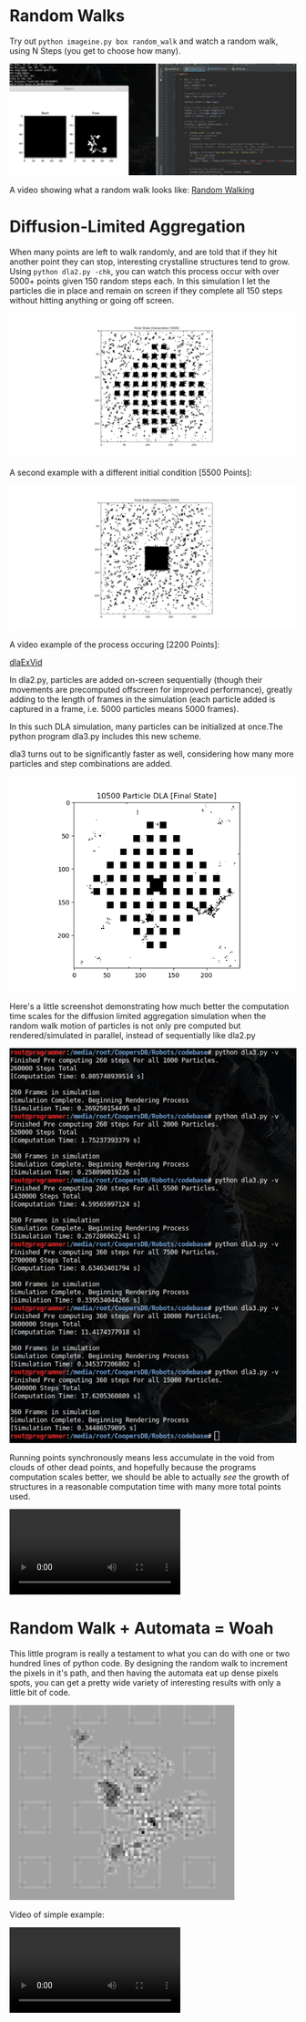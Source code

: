 # Random Walks
Try out ``python imageine.py box random_walk``
and watch a random walk, using N Steps (you get to choose how many). 

![Example Output](https://raw.githubusercontent.com/TylersDurden/Robots/master/RandomWalkEx.png)

A video showing what a random walk looks like:
[Random Walking](https://raw.githubusercontent.com/TylersDurden/Robots/master/random_walking.mp4)


# Diffusion-Limited Aggregation
When many points are left to walk randomly, and are told that if they hit another point they can stop,
interesting crystalline structures tend to grow. Using ``python dla2.py -chk``, you can watch this 
process occur with over 5000+ points given 150 random steps each. In this simulation I let the particles
die in place and remain on screen if they complete all 150 steps without hitting anything or going off
screen. 

![dlaExample1](https://raw.githubusercontent.com/TylersDurden/Robots/master/Lattice.png)

A second example with a different initial condition [5500 Points]: 

![dlaEx2](https://raw.githubusercontent.com/TylersDurden/Robots/master/cube_growth.png)

A video example of the process occuring [2200 Points]: 

[dlaExVid](https://raw.githubusercontent.com/TylersDurden/Robots/master/dlaEx.mp4)

In dla2.py, particles are added on-screen sequentially (though their movements are precomputed 
offscreen for improved performance), greatly adding to the length of frames in the simulation (each particle added is captured in a frame, i.e. 5000 particles means 5000 frames). 

In this such DLA simulation, many particles can be initialized at once.The python program dla3.py
includes this new scheme. 

dla3 turns out to be significantly faster as well, considering how many
more particles and step combinations are added. 

![10KDLA](https://raw.githubusercontent.com/TylersDurden/Robots/master/10kDLA.png)

Here's a little screenshot demonstrating how much better the computation time scales for the diffusion limited
aggregation simulation when the random walk motion of particles is not only pre computed but rendered/simulated in
parallel, instead of sequentially like dla2.py 

![sdla_runtime](https://raw.githubusercontent.com/TylersDurden/Robots/master/computation_time.png)


Running points synchronously means less accumulate in the void from clouds of other dead points, and
hopefully because the programs computation scales better, we should be able to actually *see* the growth
of structures in a reasonable computation time with many more total points used. 

![SDLA](https://raw.githubusercontent.com/TylersDurden/Robots/master/synchronized_dla.mp4)

# Random Walk + Automata = Woah
This little program is really a testament to what you can do with one or two hundred lines of python code.
By designing the random walk to increment the pixels in it's path, and then having the automata eat up 
dense pixels spots, you can get a pretty wide variety of interesting results with only a little bit of code. 

![brownian automata](https://raw.githubusercontent.com/TylersDurden/Robots/master/lifeform.png)

Video of simple example:

![complex motion](https://raw.githubusercontent.com/TylersDurden/Robots/master/amoeba.mp4)
